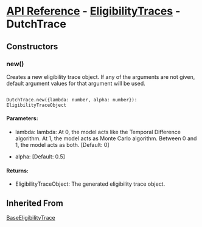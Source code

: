 # [API Reference](../../API.md) - [EligibilityTraces](../EligibilityTraces.md) - DutchTrace

## Constructors

### new()

Creates a new eligibility trace object. If any of the arguments are not given, default argument values for that argument will be used.

```

DutchTrace.new({lambda: number, alpha: number}): EligibilityTraceObject

```

#### Parameters:

* lambda: lambda: At 0, the model acts like the Temporal Difference algorithm. At 1, the model acts as Monte Carlo algorithm. Between 0 and 1, the model acts as both. [Default: 0]

* alpha: [Default: 0.5]

#### Returns:

* EligibilityTraceObject: The generated eligibility trace object.

## Inherited From

[BaseEligibilityTrace](BaseEligibilityTrace.md)
